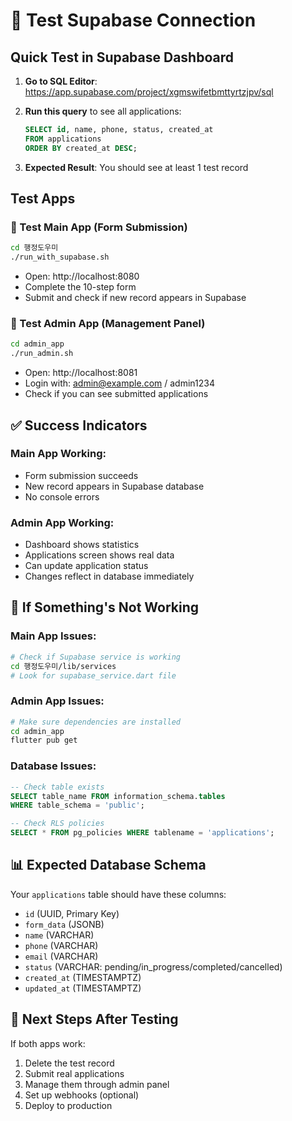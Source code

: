 # 🧪 Test Supabase Connection

## Quick Test in Supabase Dashboard

1. **Go to SQL Editor**: 
   https://app.supabase.com/project/xgmswifetbmttyrtzjpv/sql

2. **Run this query** to see all applications:
   ```sql
   SELECT id, name, phone, status, created_at 
   FROM applications 
   ORDER BY created_at DESC;
   ```

3. **Expected Result**: You should see at least 1 test record

## Test Apps

### 🎯 Test Main App (Form Submission)
```bash
cd 행정도우미
./run_with_supabase.sh
```
- Open: http://localhost:8080
- Complete the 10-step form
- Submit and check if new record appears in Supabase

### 🎯 Test Admin App (Management Panel)
```bash
cd admin_app
./run_admin.sh
```
- Open: http://localhost:8081
- Login with: admin@example.com / admin1234
- Check if you can see submitted applications

## ✅ Success Indicators

### Main App Working:
- Form submission succeeds
- New record appears in Supabase database
- No console errors

### Admin App Working:
- Dashboard shows statistics
- Applications screen shows real data
- Can update application status
- Changes reflect in database immediately

## 🔧 If Something's Not Working

### Main App Issues:
```bash
# Check if Supabase service is working
cd 행정도우미/lib/services
# Look for supabase_service.dart file
```

### Admin App Issues:
```bash
# Make sure dependencies are installed
cd admin_app
flutter pub get
```

### Database Issues:
```sql
-- Check table exists
SELECT table_name FROM information_schema.tables 
WHERE table_schema = 'public';

-- Check RLS policies
SELECT * FROM pg_policies WHERE tablename = 'applications';
```

## 📊 Expected Database Schema

Your `applications` table should have these columns:
- `id` (UUID, Primary Key)
- `form_data` (JSONB)
- `name` (VARCHAR)
- `phone` (VARCHAR)
- `email` (VARCHAR)
- `status` (VARCHAR: pending/in_progress/completed/cancelled)
- `created_at` (TIMESTAMPTZ)
- `updated_at` (TIMESTAMPTZ)

## 🎉 Next Steps After Testing

If both apps work:
1. Delete the test record
2. Submit real applications
3. Manage them through admin panel
4. Set up webhooks (optional)
5. Deploy to production